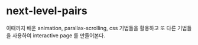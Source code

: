 # next-level-pairs
이때까지 배운 animation, parallax-scrolling, css 기법들을 활용하고 또 다른 기법들을 사용하여 interactive page 를 만들어본다.
